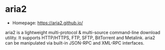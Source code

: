 # aria2

* Homepage: https://aria2.github.io/

aria2 is a lightweight multi-protocol & multi-source command-line download utility. 
It supports HTTP/HTTPS, FTP, SFTP, BitTorrent and Metalink. 
aria2 can be manipulated via built-in JSON-RPC and XML-RPC interfaces.
